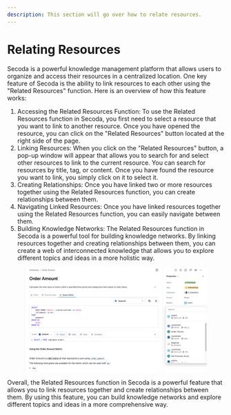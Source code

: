 ```yaml
---
description: This section will go over how to relate resources.
---
```


# Relating Resources

Secoda is a powerful knowledge management platform that allows users to organize and access their resources in a centralized location. One key feature of Secoda is the ability to link resources to each other using the "Related Resources" function. Here is an overview of how this feature works:

1. Accessing the Related Resources Function: To use the Related Resources function in Secoda, you first need to select a resource that you want to link to another resource. Once you have opened the resource, you can click on the "Related Resources" button located at the right side of the page.
2. Linking Resources: When you click on the "Related Resources" button, a pop-up window will appear that allows you to search for and select other resources to link to the current resource. You can search for resources by title, tag, or content. Once you have found the resource you want to link, you simply click on it to select it.
3. Creating Relationships: Once you have linked two or more resources together using the Related Resources function, you can create relationships between them.
4. Navigating Linked Resources: Once you have linked resources together using the Related Resources function, you can easily navigate between them.
5. Building Knowledge Networks: The Related Resources function in Secoda is a powerful tool for building knowledge networks. By linking resources together and creating relationships between them, you can create a web of interconnected knowledge that allows you to explore different topics and ideas in a more holistic way.

<figure><img src="../.gitbook/assets/Screen Shot 2023-11-24 at 3.38.37 PM.png" alt=""><figcaption></figcaption></figure>

Overall, the Related Resources function in Secoda is a powerful feature that allows you to link resources together and create relationships between them. By using this feature, you can build knowledge networks and explore different topics and ideas in a more comprehensive way.

